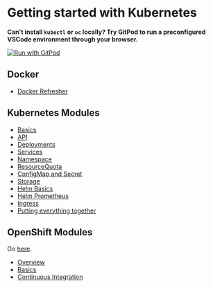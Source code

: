 # Getting started with Kubernetes

**Can't install `kubectl` or `oc` locally? Try GitPod to run a preconfigured VSCode environment through your browser.**

[![Run with GitPod](https://gitpod.io/button/open-in-gitpod.svg)](https://gitpod.io/#https://github.com/Zuehlke/getting-started-with-kubernetes)


## Docker

* [Docker Refresher](docker/docker.md)

## Kubernetes Modules

* [Basics](kubernetes-basic.md)
* [API](kubernetes-api.md)
* [Deployments](kubernetes-deployment.md)
* [Services](kubernetes-service.md)
* [Namespace](kubernetes-namespace.md)
* [ResourceQuota](kubernetes-resource-quota.md)
* [ConfigMap and Secret](kubernetes-config-map-secret.md)
* [Storage](kubernetes-storage.md)
* [Helm Basics](kubernetes-helm.md)
* [Helm Prometheus](kubernetes-helm-prometheus.md)
* [Ingress](kubernetes-ingress.md)
* [Putting everything together](kubernetes-putting-everything-together.md)

## OpenShift Modules

Go [here](openshift/README.md).

* [Overview](openshift/README.md)
* [Basics](openshift/oc-basics.md)
* [Continuous Integration](openshift/oc-ci.md)
 
